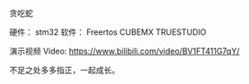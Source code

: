 贪吃蛇

硬件：
stm32
软件：
Freertos
CUBEMX
TRUESTUDIO

演示视频  Video:
https://www.bilibili.com/video/BV1FT411G7qY/

不足之处多多指正，一起成长。
